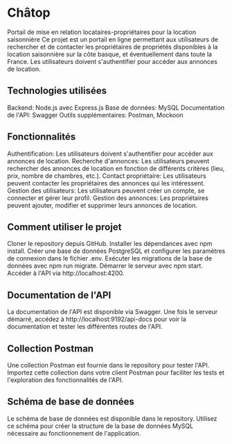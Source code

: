 # Châtop
Portail de mise en relation locataires-propriétaires pour la location saisonnière
Ce projet est un portail en ligne permettant aux utilisateurs de rechercher et de contacter les propriétaires de propriétés disponibles à la location saisonnière sur la côte basque, et éventuellement dans toute la France. Les utilisateurs doivent s'authentifier pour accéder aux annonces de location.

## Technologies utilisées
Backend: Node.js avec Express.js
Base de données: MySQL
Documentation de l'API: Swagger
Outils supplémentaires: Postman, Mockoon

## Fonctionnalités
Authentification: Les utilisateurs doivent s'authentifier pour accéder aux annonces de location.
Recherche d'annonces: Les utilisateurs peuvent rechercher des annonces de location en fonction de différents critères (lieu, prix, nombre de chambres, etc.).
Contact propriétaire: Les utilisateurs peuvent contacter les propriétaires des annonces qui les intéressent.
Gestion des utilisateurs: Les utilisateurs peuvent créer un compte, se connecter et gérer leur profil.
Gestion des annonces: Les propriétaires peuvent ajouter, modifier et supprimer leurs annonces de location.

## Comment utiliser le projet
Cloner le repository depuis GitHub.
Installer les dépendances avec npm install.
Créer une base de données PostgreSQL et configurer les paramètres de connexion dans le fichier .env.
Exécuter les migrations de la base de données avec npm run migrate.
Démarrer le serveur avec npm start.
Accéder à l'API via http://localhost:4200.

## Documentation de l'API
La documentation de l'API est disponible via Swagger. Une fois le serveur démarré, accédez à http://localhost:9192/api-docs pour voir la documentation et tester les différentes routes de l'API.

## Collection Postman
Une collection Postman est fournie dans le repository pour tester l'API. Importez cette collection dans votre client Postman pour faciliter les tests et l'exploration des fonctionnalités de l'API.

## Schéma de base de données
Le schéma de base de données est disponible dans le repository. Utilisez ce schéma pour créer la structure de la base de données MySQL nécessaire au fonctionnement de l'application.
